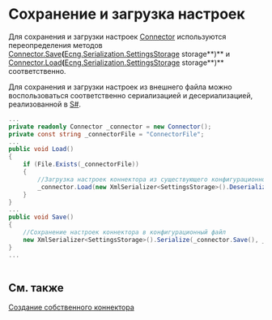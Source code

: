 # Сохранение и загрузка настроек

Для сохранения и загрузки настроек [Connector](xref:StockSharp.Algo.Connector) используются переопределения методов [Connector.Save](xref:StockSharp.Algo.Connector.Save(Ecng.Serialization.SettingsStorage))**(**[Ecng.Serialization.SettingsStorage](xref:Ecng.Serialization.SettingsStorage) storage**)** и [Connector.Load](xref:StockSharp.Algo.Connector.Load(Ecng.Serialization.SettingsStorage))**(**[Ecng.Serialization.SettingsStorage](xref:Ecng.Serialization.SettingsStorage) storage**)** соответственно. 

Для сохранения и загрузки настроек из внешнего файла можно воспользоваться соответственно сериализацией и десериализацией, реализованной в [S\#](StockSharpAbout.md). 

```cs
...
private readonly Connector _connector = new Connector();
private const string _connectorFile = "ConnectorFile";
...
public void Load()
{
	if (File.Exists(_connectorFile))
	{
		//Загрузка настроек коннектора из существующего конфигурационного файла
		_connector.Load(new XmlSerializer<SettingsStorage>().Deserialize(_connectorFile));
	}
}
...
public void Save()
{
	//Сохранение настроек коннектора в конфигурационный файл
	new XmlSerializer<SettingsStorage>().Serialize(_connector.Save(), _connectorFile);
}
...
		
```

## См. также

[Создание собственного коннектора](ConnectorCreating.md)
